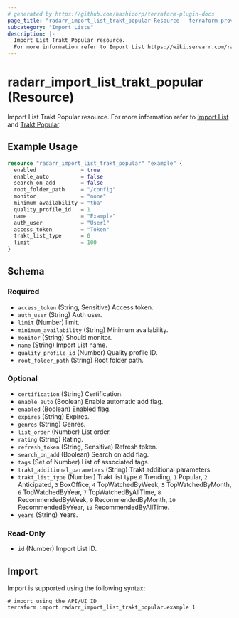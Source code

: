 ```yaml
---
# generated by https://github.com/hashicorp/terraform-plugin-docs
page_title: "radarr_import_list_trakt_popular Resource - terraform-provider-radarr"
subcategory: "Import Lists"
description: |-
  Import List Trakt Popular resource.
  For more information refer to Import List https://wiki.servarr.com/radarr/settings#import-lists and Trakt Popular https://wiki.servarr.com/radarr/supported#traktpopularimport.
---
```


# radarr_import_list_trakt_popular (Resource)

<!-- subcategory:Import Lists -->
Import List Trakt Popular resource.
For more information refer to [Import List](https://wiki.servarr.com/radarr/settings#import-lists) and [Trakt Popular](https://wiki.servarr.com/radarr/supported#traktpopularimport).

## Example Usage

```terraform
resource "radarr_import_list_trakt_popular" "example" {
  enabled              = true
  enable_auto          = false
  search_on_add        = false
  root_folder_path     = "/config"
  monitor              = "none"
  minimum_availability = "tba"
  quality_profile_id   = 1
  name                 = "Example"
  auth_user            = "User1"
  access_token         = "Token"
  trakt_list_type      = 0
  limit                = 100
}
```

<!-- schema generated by tfplugindocs -->
## Schema

### Required

- `access_token` (String, Sensitive) Access token.
- `auth_user` (String) Auth user.
- `limit` (Number) limit.
- `minimum_availability` (String) Minimum availability.
- `monitor` (String) Should monitor.
- `name` (String) Import List name.
- `quality_profile_id` (Number) Quality profile ID.
- `root_folder_path` (String) Root folder path.

### Optional

- `certification` (String) Certification.
- `enable_auto` (Boolean) Enable automatic add flag.
- `enabled` (Boolean) Enabled flag.
- `expires` (String) Expires.
- `genres` (String) Genres.
- `list_order` (Number) List order.
- `rating` (String) Rating.
- `refresh_token` (String, Sensitive) Refresh token.
- `search_on_add` (Boolean) Search on add flag.
- `tags` (Set of Number) List of associated tags.
- `trakt_additional_parameters` (String) Trakt additional parameters.
- `trakt_list_type` (Number) Trakt list type.`0` Trending, `1` Popular, `2` Anticipated, `3` BoxOffice, `4` TopWatchedByWeek, `5` TopWatchedByMonth, `6` TopWatchedByYear, `7` TopWatchedByAllTime, `8` RecommendedByWeek, `9` RecommendedByMonth, `10` RecommendedByYear, `10` RecommendedByAllTime.
- `years` (String) Years.

### Read-Only

- `id` (Number) Import List ID.

## Import

Import is supported using the following syntax:

```shell
# import using the API/UI ID
terraform import radarr_import_list_trakt_popular.example 1
```
